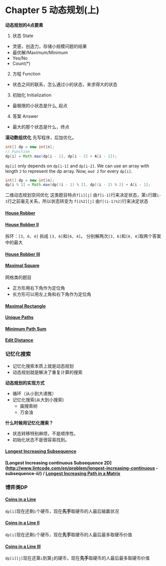 # Chapter 5 动态规划(上)

**动态规划的4点要素**

1. 状态 State
 - 灵感，创造力，存储小规模问题的结果
 - 最优解/Maximum/Minimum
 - Yes/No
 - Count(*)
2. 方程 Function
 - 状态之间的联系，怎么通过小的状态，来求得大的状态
3. 初始化 Initialization
 - 最极限的小状态是什么, 起点
4. 答案 Answer
 - 最大的那个状态是什么，终点
 
**滚动数组优化**
先写程序，后加优化。

```java
int[] dp = new int[n];
// Function
dp[i] = Math.max(dp[i - 1], dp[i - 2] + A[i - 1]);
```

`dp[i]` only depends on `dp[i-1]` and `dp[i-2]`. We can use an array with length `2` to represent the dp array. Now, `mod 2` for every `dp[i]`.

```java
int[] dp = new int[n];
dp[i % 2] = Math.max(dp[(i - 1) % 2], dp[(i - 2) % 2] + A[i - 1];
```

二维动态规划空间优化
这类题目特点`f[i][j]` 由`f[i-1]`行来决定状态，第`i`行跟`i-1`行之前毫无关系，所以状态转变为`f[i%2][j]` 由`f[(i-1)%2]`行来决定状态


#### [House Robber](http://lintcode.com/en/problem/house-robber/)

#### [House Robber II](http://lintcode.com/en/problem/house-robber-ii/)
拆环：`[3, 6, 4]` 拆成 `[3, 6]`和`[6, 4]`。 分别解两次`[3, 6]`和`[6, 4]`取两个答案中的最大

#### [House Robber III](http://lintcode.com/en/problem/house-robber-iii/)

#### [Maximal Square](http://lintcode.com/en/problem/maximal-square/)


网格类的题目
- 正方形用右下角作为定位角
- 长方形可以用左上角和右下角作为定位角

#### [Maximal Rectangle](http://lintcode.com/en/problem/maximal-rectangle/)


#### [Unique Paths](http://www.lintcode.com/en/problem/unique-paths/)
#### [Minimum Path Sum](http://www.lintcode.com/en/problem/minimum-path-sum/)
#### [Edit Distance](http://www.lintcode.com/en/problem/edit-distance/)



### 记忆化搜索

- 记忆化搜索本质上就是动态规划
- 动态规划就是解决了重复计算的搜索

**动态规划的实现方式**
 - 循环（从小到大递推）
 - 记忆化搜索(从大到小搜索)
   * 画搜索树
   * 万金油
   
**什么时候用记忆化搜索？**

- 状态转移特别麻烦，不是顺序性。
- 初始化状态不是很容易找到。
   
         
#### [Longest Increasing Subsequence](http://lintcode.com/en/problem/longest-increasing-subsequence/)

#### [Longest Increasing continuous Subsequence 2D](http://www.lintcode.com/en/problem/longest-increasing-continuous -subsequence-ii/) / [Longest Increasing Path in a Matrix](https://leetcode.com/problems/longest-increasing-path-in-a-matrix/description/)


### 博弈类DP

#### [Coins in a Line](http://lintcode.com/en/problem/coins-in-a-line/)
`dp[i]`现在还剩`i`个硬币，现在**先手**取硬币的人最后输赢状况

#### [Coins in a Line II](http://lintcode.com/en/problem/coins-in-a-line-ii/)
`dp[i]`现在还剩`i`个硬币，现在**先手**取硬币的人最后最多取硬币价值

#### [Coins in a Line III](http://lintcode.com/en/problem/coins-in-a-line-iii/)
`dp[i][j]`现在还第`i`到第`j`的硬币，现在**先手**取硬币的人最后最多取硬币价值